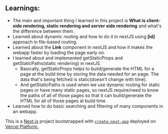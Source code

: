 ## Learnings:

- The main and important thing I learned in this project is **What is client-side rendering, static rendering and server side rendering** and what's the difference between them.
- Learned about dynamic routing and how to do it in nextJS using **[id]** approach in file-based routing.
- Learned about the **Link** component in nextJS and how it makes the webapp faster by loading the page early on.
- I learned about and implemented getStaticProps and getStaticPaths(static rendering) in nextJS.
  - Basically, getStaticProps helps to build/generate the HTML for a page at the build time by storing the data needed for an page. The data that's being fetched is static(doesn't change with time).
  - And getStaticPaths is used when we use dynamic routing for static pages or have many static pages, so nextJS require/need to know the paths of all of those pages so that it can build/generate the HTML for all of those pages at build time.
- Learned how to do basic searching and filtering of many components in an webapp.

This is a [Next.js](https://nextjs.org/) project bootstrapped with [`create-next-app`](https://github.com/vercel/next.js/tree/canary/packages/create-next-app) deployed on [Vercel Platform.](https://vercel.com/)
